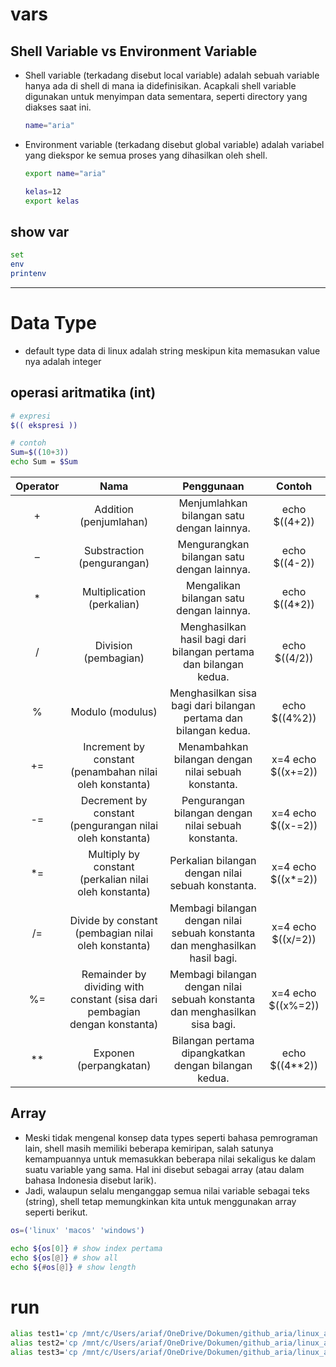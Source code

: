 # vars
## Shell Variable vs Environment Variable
- Shell variable (terkadang disebut local variable) adalah sebuah variable hanya ada di shell di mana ia didefinisikan. Acapkali shell variable digunakan untuk menyimpan data sementara, seperti directory yang diakses saat ini.
  ```bash
  name="aria"
  ```
- Environment variable (terkadang disebut global variable) adalah variabel yang diekspor ke semua proses yang dihasilkan oleh shell.
  ```bash
  export name="aria"

  kelas=12
  export kelas
  ```

## show var
```bash
set
env
printenv
```

---
# Data Type
- default type data di linux adalah string meskipun kita memasukan value nya adalah integer

## operasi aritmatika (int)
```bash
# expresi
$(( ekspresi ))

# contoh
Sum=$((10+3))  
echo Sum = $Sum
```

| Operator |                                    Nama                                    |                                  Penggunaan                                 |        Contoh       |
|:--------:|:--------------------------------------------------------------------------:|:---------------------------------------------------------------------------:|:-------------------:|
| +        | Addition (penjumlahan)                                                     | Menjumlahkan bilangan satu dengan lainnya.                                  |     echo $((4+2))   |
| –        | Substraction (pengurangan)                                                 | Mengurangkan bilangan satu dengan lainnya.                                  |     echo $((4-2))   |
| *        | Multiplication (perkalian)                                                 | Mengalikan bilangan satu dengan lainnya.                                    |     echo $((4*2))   |
| /        | Division (pembagian)                                                       | Menghasilkan hasil bagi dari bilangan pertama dan bilangan kedua.           |     echo $((4/2))   |
| %        | Modulo (modulus)                                                           | Menghasilkan sisa bagi dari bilangan pertama dan bilangan kedua.            |     echo $((4%2))   |
| +=       | Increment by constant (penambahan nilai oleh konstanta)                    | Menambahkan bilangan dengan nilai sebuah konstanta.                         |  x=4 echo $((x+=2)) |
| -=       | Decrement by constant (pengurangan nilai oleh konstanta)                   | Pengurangan bilangan dengan nilai sebuah konstanta.                         |  x=4 echo $((x-=2)) |
| *=       | Multiply by constant (perkalian nilai oleh konstanta)                      | Perkalian bilangan dengan nilai sebuah konstanta.                           |  x=4 echo $((x*=2)) |
| /=       | Divide by constant (pembagian nilai oleh konstanta)                        | Membagi bilangan dengan nilai sebuah konstanta dan menghasilkan hasil bagi. |  x=4 echo $((x/=2)) |
| %=       | Remainder by dividing with constant (sisa dari pembagian dengan konstanta) | Membagi bilangan dengan nilai sebuah konstanta dan menghasilkan sisa bagi.  |  x=4 echo $((x%=2)) |
| **       | Exponen (perpangkatan)                                                     | Bilangan pertama dipangkatkan dengan bilangan kedua.                        |    echo $((4**2))   |

## Array
- Meski tidak mengenal konsep data types seperti bahasa pemrograman lain, shell masih memiliki beberapa kemiripan, salah satunya kemampuannya untuk memasukkan beberapa nilai sekaligus ke dalam suatu variable yang sama. Hal ini disebut sebagai array (atau dalam bahasa Indonesia disebut larik).
- Jadi, walaupun selalu menganggap semua nilai variable sebagai teks (string), shell tetap memungkinkan kita untuk menggunakan array seperti berikut.

```bash
os=('linux' 'macos' 'windows')

echo ${os[0]} # show index pertama
echo ${os[@]} # show all
echo ${#os[@]} # show length
```

# run
```bash
alias test1='cp /mnt/c/Users/ariaf/OneDrive/Dokumen/github_aria/linux_aria/linux/shell_script/01 . && chmod +x 01 && sed -i '\''s/\r$//'\'' 01 && ./01'
alias test2='cp /mnt/c/Users/ariaf/OneDrive/Dokumen/github_aria/linux_aria/linux/shell_script/02 . && chmod +x 02 && sed -i '\''s/\r$//'\'' 02 && ./02'
alias test3='cp /mnt/c/Users/ariaf/OneDrive/Dokumen/github_aria/linux_aria/linux/shell_script/03 . && chmod +x 03 && sed -i '\''s/\r$//'\'' 03 && ./03'
```
